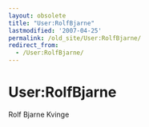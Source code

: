 ```yaml
---
layout: obsolete
title: "User:RolfBjarne"
lastmodified: '2007-04-25'
permalink: /old_site/User:RolfBjarne/
redirect_from:
  - /User:RolfBjarne/
---
```


User:RolfBjarne
===============

Rolf Bjarne Kvinge

